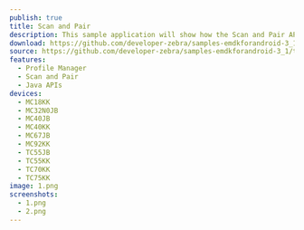 ```yaml
---
publish: true
title: Scan and Pair
description: This sample application will show how the Scan and Pair API can be used to pair two bluetooth devices programmatically.
download: https://github.com/developer-zebra/samples-emdkforandroid-3_1/archive/ScanAndPairSample1.zip
source: https://github.com/developer-zebra/samples-emdkforandroid-3_1/tree/ScanAndPairSample1
features: 
  - Profile Manager
  - Scan and Pair
  - Java APIs
devices: 
  - MC18KK
  - MC32N0JB
  - MC40JB
  - MC40KK
  - MC67JB
  - MC92KK
  - TC55JB
  - TC55KK
  - TC70KK
  - TC75KK
image: 1.png
screenshots: 
  - 1.png
  - 2.png
---
```


